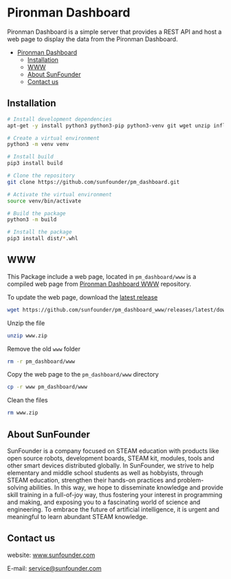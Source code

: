 # Pironman Dashboard

Pironman Dashboard is a simple server that provides a REST API and host a web page to display the data from the Pironman Dashboard.

- [Pironman Dashboard](#pironman-dashboard)
  - [Installation](#installation)
  - [WWW](#www)
  - [About SunFounder](#about-sunfounder)
  - [Contact us](#contact-us)

## Installation

```bash
# Install development dependencies
apt-get -y install python3 python3-pip python3-venv git wget unzip influxdb

# Create a virtual environment
python3 -m venv venv

# Install build
pip3 install build

# Clone the repository
git clone https://github.com/sunfounder/pm_dashboard.git

# Activate the virtual environment
source venv/bin/activate

# Build the package
python3 -m build

# Install the package
pip3 install dist/*.whl
```

## WWW

This Package include a web page, located in `pm_dashboard/www` is a compiled web page from [Pironman Dashboard WWW](https://github.com/sunfounder/pm_dashboard_www) repository.

To update the web page, download the [latest release](https://github.com/sunfounder/pm_dashboard_www/releases/latest/download/www.zip)
```bash
wget https://github.com/sunfounder/pm_dashboard_www/releases/latest/download/www.zip
```
Unzip the file
```bash
unzip www.zip
```
Remove the old `www` folder
```bash
rm -r pm_dashboard/www
```
Copy the web page to the `pm_dashboard/www` directory
```bash
cp -r www pm_dashboard/www
```
Clean the files
```bash
rm www.zip
```

## About SunFounder
SunFounder is a company focused on STEAM education with products like open source robots, development boards, STEAM kit, modules, tools and other smart devices distributed globally. In SunFounder, we strive to help elementary and middle school students as well as hobbyists, through STEAM education, strengthen their hands-on practices and problem-solving abilities. In this way, we hope to disseminate knowledge and provide skill training in a full-of-joy way, thus fostering your interest in programming and making, and exposing you to a fascinating world of science and engineering. To embrace the future of artificial intelligence, it is urgent and meaningful to learn abundant STEAM knowledge.

## Contact us
website:
    www.sunfounder.com

E-mail:
    service@sunfounder.com
